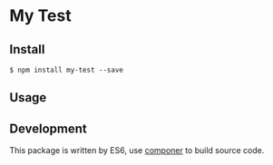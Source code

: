 # My Test

## Install

```
$ npm install my-test --save
```

## Usage


## Development

This package is written by ES6, use [componer](https://github.com/tangshuang/componer) to build source code.